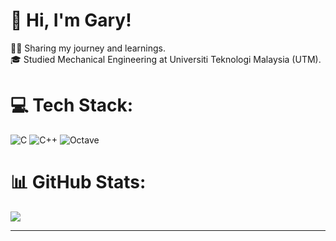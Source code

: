 # :wave: Hi, I'm Gary!
</i> :man_student: Sharing my journey and learnings.<br/>
</i> :mortar_board: Studied Mechanical Engineering at Universiti Teknologi Malaysia (UTM).<br/>

# 💻 Tech Stack:
![C](https://img.shields.io/badge/c-%2300599C.svg?style=for-the-badge&logo=c&logoColor=white) ![C++](https://img.shields.io/badge/c++-%2300599C.svg?style=for-the-badge&logo=c%2B%2B&logoColor=white) ![Octave](https://img.shields.io/badge/OCTAVE-darkblue?style=for-the-badge&logo=octave&logoColor=fcd683) 
# 📊 GitHub Stats:
![](https://github-readme-stats.vercel.app/api/top-langs/?username=tkjgary&theme=dark&hide_border=false&include_all_commits=false&count_private=false&layout=compact)

---

<!-- Proudly created with GPRM ( https://gprm.itsvg.in ) -->
